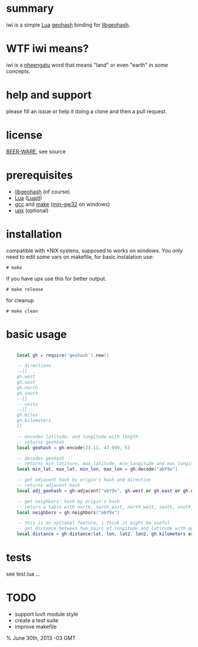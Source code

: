 # summary

iwi is a simple [Lua](http://www.lua.org/) [geohash](http://en.wikipedia.org/wiki/Geohash) binding for [libgeohash](https://github.com/lyokato/libgeohash).

# WTF iwi means?

iwi is a [nheengatu](http://en.wikipedia.org/wiki/Nheengatu_language) word that means "land" or even "earth" in some concepts.

# help and support

please fill an issue or help it doing a clone and then a pull request.

# license

[BEER-WARE](http://en.wikipedia.org/wiki/Beerware), see source

# prerequisites

+ [libgeohash](https://github.com/lyokato/libgeohash) (of course) 
+ [Lua](http://www.lua.org/) ([Luajit](http://luajit.org/))
+ [gcc](http://gcc.gnu.org/) and [make](http://www.gnu.org/software/make/) ([min-gw32](http://sourceforge.net/projects/mingw/files/MinGW/) on windows)
+ [upx](http://upx.sourceforge.net/) (optional)

# installation

compatible with *NIX systens, supposed to works on windows. You only need to edit some vars on makefile, for basic instalation use:

    # make

if you have upx use this for better output.
  
    # make release
  
for cleanup

    # make clean
  
# basic usage

```lua

    local gh = require('geohash').new()

    -- directions
    --[[
    gh.west
    gh.east
    gh.north
    gh.south
    --]]
    -- units
    --[[
    gh.miles
    gh.kilometers
    ]]

    -- encodes latitude, and longitude with length
    -- returns geohash
    local geohash = gh:encode(23.11, 47.999, 5)

    -- decodes geohash
    -- returns min_latiture, max_latitude, min_longitude and max_longitude 
    local min_lat, max_lat, min_lon, max_lon = gh:decode("abY9x")

    -- get adjacent hash by origin's hash and direction
    -- returns adjacent hash
    local adj_geohash = gh:adjacent("abY9x", gh.west or gh.east or gh.north or gh.south)

    -- get neighbors' hash by origin's hash
    -- return a table with north, north_east, north_west, south, south_east, south_west, east and west neighbors
    local neighbors = gh:neighbors("abY9x")

    -- this is an optional feature, i think it might be useful
    -- get distance between two pairs of longitude and latitude with optional unit, defaults to kilometers
    local distance = gh:distance(lat, lon, lat2, lon2, gh.kilometers or gh.miles)

``` 

# tests

see test.lua ...

# TODO

+ support luvit module style
+ create a test suite
+ improve makefile

% June 30th, 2013 -03 GMT
